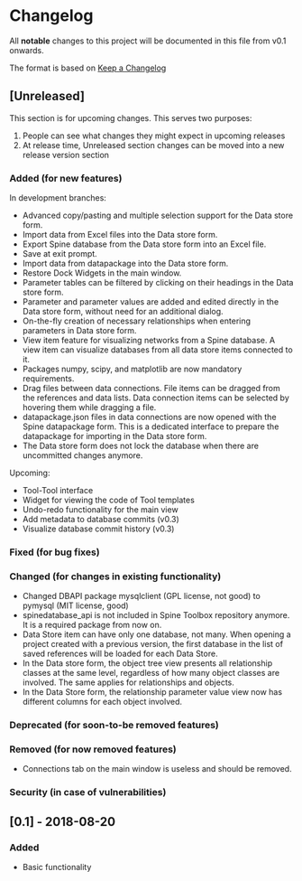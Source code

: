 # Changelog
All **notable** changes to this project will be documented in this file from v0.1 onwards.

The format is based on [Keep a Changelog](http://keepachangelog.com/en/1.0.0/)

## [Unreleased]
This section is for upcoming changes. This serves two purposes:
1. People can see what changes they might expect in upcoming releases
2. At release time, Unreleased section changes can be moved into a new release version section

### Added (for new features)
In development branches:
- Advanced copy/pasting and multiple selection support for the Data store form.
- Import data from Excel files into the Data store form.
- Export Spine database from the Data store form into an Excel file.
- Save at exit prompt.
- Import data from datapackage into the Data store form.
- Restore Dock Widgets in the main window.
- Parameter tables can be filtered by clicking on their headings in the Data store form.
- Parameter and parameter values are added and edited directly in the Data store form,
without need for an additional dialog.
- On-the-fly creation of necessary relationships when entering parameters in Data store form.
- View item feature for visualizing networks from a Spine database. A view item can visualize databases
from all data store items connected to it.
- Packages numpy, scipy, and matplotlib are now mandatory requirements.
- Drag files between data connections. File items can be dragged from the references and data lists.
Data connection items can be selected by hovering them while dragging a file.
- datapackage.json files in data connections are now opened with the Spine datapackage form. This is a dedicated
interface to prepare the datapackage for importing in the Data store form.
- The Data store form does not lock the database when there are uncommitted changes anymore.

Upcoming:
- Tool-Tool interface
- Widget for viewing the code of Tool templates
- Undo-redo functionality for the main view
- Add metadata to database commits (v0.3)
- Visualize database commit history (v0.3)

### Fixed (for bug fixes)

### Changed (for changes in existing functionality)
- Changed DBAPI package mysqlclient (GPL license, not good) to pymysql (MIT license, good)
- spinedatabase_api is not included in Spine Toolbox repository anymore. It is a required
package from now on.
- Data Store item can have only one database, not many. When opening a project created with a
previous version, the first database in the list of saved references will be loaded for each Data Store.
- In the Data store form, the object tree view presents all relationship classes at the same level,
regardless of how many object classes are involved. The same applies for relationships and objects.
- In the Data Store form, the relationship parameter value view now has different columns for each object involved.

### Deprecated (for soon-to-be removed features)

### Removed (for now removed features)
- Connections tab on the main window is useless and should be removed.

### Security (in case of vulnerabilities)

## [0.1] - 2018-08-20
### Added
- Basic functionality
